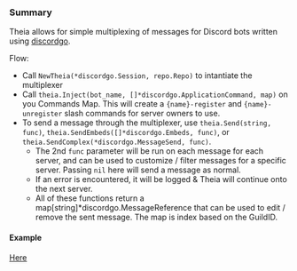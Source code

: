 ### Summary
Theia allows for simple multiplexing of messages for Discord bots written using [discordgo](https://github.com/bwmarrin/discordgo).

Flow:

- Call `NewTheia(*discordgo.Session, repo.Repo)` to intantiate the multiplexer
- Call `theia.Inject(bot_name, []*discordgo.ApplicationCommand, map)` on you Commands Map. This will create a `{name}-register` and `{name}-unregister` slash commands for server owners to use.
- To send a message through the multiplexer, use `theia.Send(string, func)`, `theia.SendEmbeds([]*discordgo.Embeds, func)`, or `theia.SendComplex(*discordgo.MessageSend, func)`.
    - The 2nd `func` parameter will be run on each message for each server, and can be used to customize / filter messages for a specific server. Passing `nil` here will send a message as normal.
    - If an error is encountered, it will be logged & Theia will continue onto the next server.
    - All of these functions return a map[string]*discordgo.MessageReference that can be used to edit / remove the sent message. The map is index based on the GuildID.


#### Example
[Here](https://github.com/M1K8/Theia/blob/main/cmd/example/main.go)